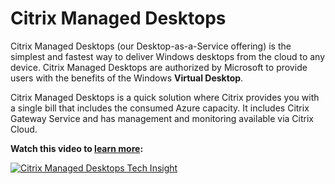 ﻿---
layout: doc
h3InToc: true
contributedBy: Mayank Singh
description: Citrix's Desktop-as-a-Service (DaaS) offering - simplest and fastest way to get desktops based on Windows Virtual Desktop in Microsoft Azure.
---
# Citrix Managed Desktops

Citrix Managed Desktops (our Desktop-as-a-Service offering) is the simplest and fastest way to deliver Windows desktops from the cloud to any device. Citrix Managed Desktops are authorized by Microsoft to provide users with the benefits of the Windows **Virtual Desktop**.

Citrix Managed Desktops is a quick solution where Citrix provides you with a single bill that includes the consumed Azure capacity. It includes Citrix Gateway Service and has management and monitoring available via Citrix Cloud.

**Watch this video to [learn more](https://youtu.be/_OSrjetVj4k):**

[![Citrix Managed Desktops Tech Insight](/en-us/tech-zone/learn/media/shared_video-placeholder.png)](https://youtu.be/_OSrjetVj4k)
